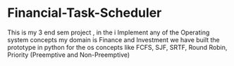 # Financial-Task-Scheduler
 This is my 3 end sem project , in the i Implement any of the Operating system concepts my domain is Finance and Investment we have built the prototype in python for the os concepts like FCFS, SJF, SRTF, Round Robin, Priority (Preemptive and Non-Preemptive)
